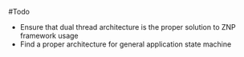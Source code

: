 #Todo

* Ensure that dual thread architecture is the proper solution to ZNP framework
  usage
* Find a proper architecture for general application state machine
